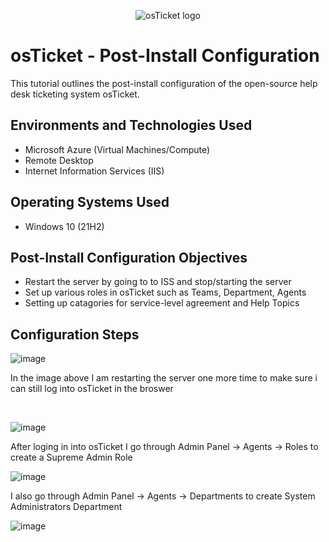 <p align="center">
<img src="https://i.imgur.com/Clzj7Xs.png" alt="osTicket logo"/>
</p>

<h1>osTicket - Post-Install Configuration</h1>
This tutorial outlines the post-install configuration of the open-source help desk ticketing system osTicket.<br />




<h2>Environments and Technologies Used</h2>

- Microsoft Azure (Virtual Machines/Compute)
- Remote Desktop
- Internet Information Services (IIS)

<h2>Operating Systems Used </h2>

- Windows 10</b> (21H2)

<h2>Post-Install Configuration Objectives</h2>

- Restart the server by going to to ISS and stop/starting the server
- Set up various roles in osTicket such as Teams, Department, Agents 
- Setting up catagories for service-level agreement and Help Topics


<h2>Configuration Steps</h2>


![image](https://github.com/MrJJohnson20/post-install-config/assets/127172324/41cc44f7-512f-4077-8e94-0363da7f7be3)

</p>
<p>
In the image above I am restarting the server one more time to make sure i can still log into osTicket in the broswer 
</p>
<br />


![image](https://github.com/MrJJohnson20/post-install-config/assets/127172324/5aa7889d-df73-4c03-9172-38810f54e0e8)

</p>
<p>
After loging in into osTicket I go through Admin Panel -> Agents -> Roles to create a  Supreme Admin Role
</p>


![image](https://github.com/MrJJohnson20/post-install-config/assets/127172324/e0c10165-870e-4ca1-bb77-fa60a75159bb)

I also go through Admin Panel -> Agents -> Departments to create System Administrators Department



![image](https://github.com/MrJJohnson20/post-install-config/assets/127172324/f70a2220-86eb-45ae-940f-ed5996834208)


<br />

<p>

<br />
